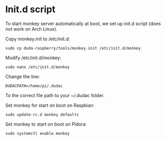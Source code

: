 # Init.d script

To start monkey server automatically at boot, we set up init.d script (does not work on Arch Linux).

Copy monkey.init to /etc/init.d:
```
sudo cp duda-raspberry/tools/monkey.init /etc/init.d/monkey
```

Modify /etc/init.d/monkey:
```
sudo nano /etc/init.d/monkey
```
Change the line:
```
DUDACPATH=/home/pi/.dudac
```
To the correct file path to your ~/.dudac folder.

Set monkey for start on boot on Raspbian:
```
sudo update-rc.d monkey defaults
```

Set monkey to start on boot on Pidora:
```
sudo systemctl enable monkey
```
